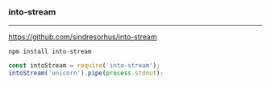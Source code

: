 ### into-stream
---
https://github.com/sindresorhus/into-stream

```
npm install into-stream
```

```js
const intoStream = require('into-stream');
intoStream('unicorn').pipe(process.stdout);
```

```
```


